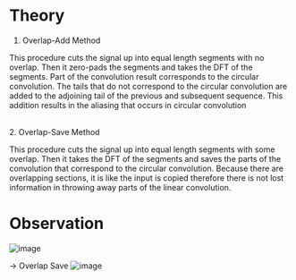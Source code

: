 # Theory
1.	Overlap-Add Method<br>

This procedure cuts the signal up into equal length segments with no overlap. Then it zero-pads the segments and takes the DFT of the segments. Part of the convolution result corresponds to the circular convolution. The tails that do not correspond to the circular convolution are added to the adjoining tail of the previous and subsequent sequence. This addition results in the aliasing that occurs in circular convolution

<br>  2.	Overlap-Save Method<br>

This procedure cuts the signal up into equal length segments with some overlap. Then it takes the DFT of the segments and saves the parts of the convolution that correspond to the circular convolution. Because there are overlapping sections, it is like the input is copied therefore there is not lost information in throwing away parts of the linear convolution.

# Observation
![image](https://github.com/user-attachments/assets/8df114fd-7549-45f3-90d7-67de9bc39199)

-> Overlap Save 
![image](https://github.com/user-attachments/assets/0adbdff2-c3b0-4edc-88a1-200be7590c76)



